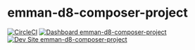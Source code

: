 # emman-d8-composer-project

[![CircleCI](https://circleci.com/gh/emmanuelhallarsis/emman-d8-composer-project.svg?style=shield)](https://circleci.com/gh/emmanuelhallarsis/emman-d8-composer-project)
[![Dashboard emman-d8-composer-project](https://img.shields.io/badge/dashboard-emman_d8_composer_project-yellow.svg)](https://dashboard.pantheon.io/sites/3a534601-5934-471d-acfa-d06a790fc053#dev/code)
[![Dev Site emman-d8-composer-project](https://img.shields.io/badge/site-emman_d8_composer_project-blue.svg)](http://dev-emman-d8-composer-project.pantheonsite.io/)